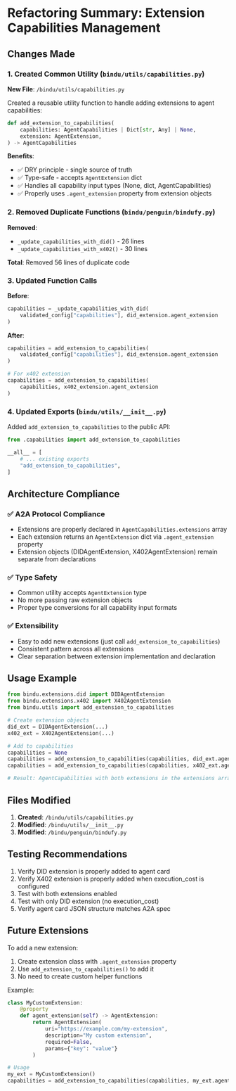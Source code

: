 # Refactoring Summary: Extension Capabilities Management

## Changes Made

### 1. Created Common Utility (`bindu/utils/capabilities.py`)

**New File**: `/bindu/utils/capabilities.py`

Created a reusable utility function to handle adding extensions to agent capabilities:

```python
def add_extension_to_capabilities(
    capabilities: AgentCapabilities | Dict[str, Any] | None,
    extension: AgentExtension,
) -> AgentCapabilities
```

**Benefits**:
- ✅ DRY principle - single source of truth
- ✅ Type-safe - accepts `AgentExtension` dict
- ✅ Handles all capability input types (None, dict, AgentCapabilities)
- ✅ Properly uses `.agent_extension` property from extension objects

### 2. Removed Duplicate Functions (`bindu/penguin/bindufy.py`)

**Removed**:
- `_update_capabilities_with_did()` - 26 lines
- `_update_capabilities_with_x402()` - 30 lines

**Total**: Removed 56 lines of duplicate code

### 3. Updated Function Calls

**Before**:
```python
capabilities = _update_capabilities_with_did(
    validated_config["capabilities"], did_extension.agent_extension
)
```

**After**:
```python
capabilities = add_extension_to_capabilities(
    validated_config["capabilities"], did_extension.agent_extension
)

# For x402 extension
capabilities = add_extension_to_capabilities(
    capabilities, x402_extension.agent_extension
)
```

### 4. Updated Exports (`bindu/utils/__init__.py`)

Added `add_extension_to_capabilities` to the public API:

```python
from .capabilities import add_extension_to_capabilities

__all__ = [
    # ... existing exports
    "add_extension_to_capabilities",
]
```

## Architecture Compliance

### ✅ A2A Protocol Compliance
- Extensions are properly declared in `AgentCapabilities.extensions` array
- Each extension returns an `AgentExtension` dict via `.agent_extension` property
- Extension objects (DIDAgentExtension, X402AgentExtension) remain separate from declarations

### ✅ Type Safety
- Common utility accepts `AgentExtension` type
- No more passing raw extension objects
- Proper type conversions for all capability input formats

### ✅ Extensibility
- Easy to add new extensions (just call `add_extension_to_capabilities`)
- Consistent pattern across all extensions
- Clear separation between extension implementation and declaration

## Usage Example

```python
from bindu.extensions.did import DIDAgentExtension
from bindu.extensions.x402 import X402AgentExtension
from bindu.utils import add_extension_to_capabilities

# Create extension objects
did_ext = DIDAgentExtension(...)
x402_ext = X402AgentExtension(...)

# Add to capabilities
capabilities = None
capabilities = add_extension_to_capabilities(capabilities, did_ext.agent_extension)
capabilities = add_extension_to_capabilities(capabilities, x402_ext.agent_extension)

# Result: AgentCapabilities with both extensions in the extensions array
```

## Files Modified

1. **Created**: `/bindu/utils/capabilities.py`
2. **Modified**: `/bindu/utils/__init__.py`
3. **Modified**: `/bindu/penguin/bindufy.py`

## Testing Recommendations

1. Verify DID extension is properly added to agent card
2. Verify X402 extension is properly added when execution_cost is configured
3. Test with both extensions enabled
4. Test with only DID extension (no execution_cost)
5. Verify agent card JSON structure matches A2A spec

## Future Extensions

To add a new extension:

1. Create extension class with `.agent_extension` property
2. Use `add_extension_to_capabilities()` to add it
3. No need to create custom helper functions

Example:
```python
class MyCustomExtension:
    @property
    def agent_extension(self) -> AgentExtension:
        return AgentExtension(
            uri="https://example.com/my-extension",
            description="My custom extension",
            required=False,
            params={"key": "value"}
        )

# Usage
my_ext = MyCustomExtension()
capabilities = add_extension_to_capabilities(capabilities, my_ext.agent_extension)
```
